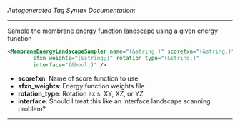 <!-- THIS IS AN AUTOGENERATED FILE: Don't edit it directly, instead change the schema definition in the code itself. -->

_Autogenerated Tag Syntax Documentation:_

---
Sample the membrane energy function landscape using a given energy function

```xml
<MembraneEnergyLandscapeSampler name="(&string;)" scorefxn="(&string;)"
        sfxn_weights="(&string;)" rotation_type="(&string;)"
        interface="(&bool;)" />
```

-   **scorefxn**: Name of score function to use
-   **sfxn_weights**: Energy function weights file
-   **rotation_type**: Rotation axis: XY, XZ, or YZ
-   **interface**: Should I treat this like an interface landscape scanning problem?

---
